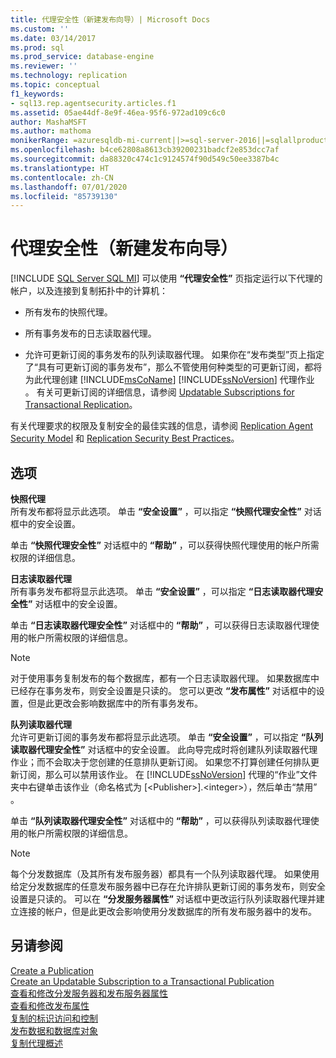 ```yaml
---
title: 代理安全性（新建发布向导）| Microsoft Docs
ms.custom: ''
ms.date: 03/14/2017
ms.prod: sql
ms.prod_service: database-engine
ms.reviewer: ''
ms.technology: replication
ms.topic: conceptual
f1_keywords:
- sql13.rep.agentsecurity.articles.f1
ms.assetid: 05ae44df-8e9f-46ea-95f6-972ad109c6c0
author: MashaMSFT
ms.author: mathoma
monikerRange: =azuresqldb-mi-current||>=sql-server-2016||=sqlallproducts-allversions
ms.openlocfilehash: b4ce62808a8613cb39200231badcf2e853dcc7af
ms.sourcegitcommit: da88320c474c1c9124574f90d549c50ee3387b4c
ms.translationtype: HT
ms.contentlocale: zh-CN
ms.lasthandoff: 07/01/2020
ms.locfileid: "85739130"
---
```

# <a name="agent-security-new-publication-wizard"></a>代理安全性（新建发布向导）
[!INCLUDE [SQL Server SQL MI](../../includes/applies-to-version/sql-asdbmi.md)]
  可以使用 **“代理安全性”** 页指定运行以下代理的帐户，以及连接到复制拓扑中的计算机：  
  
-   所有发布的快照代理。  
  
-   所有事务发布的日志读取器代理。  
  
-   允许可更新订阅的事务发布的队列读取器代理。 如果你在“发布类型”页上指定了“具有可更新订阅的事务发布”，那么不管使用何种类型的可更新订阅，都将为此代理创建 [!INCLUDE[msCoName](../../includes/msconame-md.md)] [!INCLUDE[ssNoVersion](../../includes/ssnoversion-md.md)] 代理作业 。 有关可更新订阅的详细信息，请参阅 [Updatable Subscriptions for Transactional Replication](../../relational-databases/replication/transactional/updatable-subscriptions-for-transactional-replication.md)。  
  
 有关代理要求的权限及复制安全的最佳实践的信息，请参阅 [Replication Agent Security Model](../../relational-databases/replication/security/replication-agent-security-model.md) 和 [Replication Security Best Practices](../../relational-databases/replication/security/replication-security-best-practices.md)。  
  
## <a name="options"></a>选项  
 **快照代理**  
 所有发布都将显示此选项。 单击 **“安全设置”** ，可以指定 **“快照代理安全性”** 对话框中的安全设置。  
  
 单击 **“快照代理安全性”** 对话框中的 **“帮助”** ，可以获得快照代理使用的帐户所需权限的详细信息。  
  
 **日志读取器代理**  
 所有事务发布都将显示此选项。 单击 **“安全设置”** ，可以指定 **“日志读取器代理安全性”** 对话框中的安全设置。  
  
 单击 **“日志读取器代理安全性”** 对话框中的 **“帮助”** ，可以获得日志读取器代理使用的帐户所需权限的详细信息。  
  
> [!NOTE]  
>  对于使用事务复制发布的每个数据库，都有一个日志读取器代理。 如果数据库中已经存在事务发布，则安全设置是只读的。 您可以更改 **“发布属性”** 对话框中的设置，但是此更改会影响数据库中的所有事务发布。  
  
 **队列读取器代理**  
 允许可更新订阅的事务发布都将显示此选项。 单击 **“安全设置”** ，可以指定 **“队列读取器代理安全性”** 对话框中的安全设置。 此向导完成时将创建队列读取器代理作业；而不会取决于您创建的任意排队更新订阅。 如果您不打算创建任何排队更新订阅，那么可以禁用该作业。 在 [!INCLUDE[ssNoVersion](../../includes/ssnoversion-md.md)] 代理的“作业”文件夹中右键单击该作业（命名格式为 [\<Publisher>].\<integer>），然后单击“禁用” 。  
  
 单击 **“队列读取器代理安全性”** 对话框中的 **“帮助”** ，可以获得队列读取器代理使用的帐户所需权限的详细信息。  
  
> [!NOTE]  
>  每个分发数据库（及其所有发布服务器）都具有一个队列读取器代理。 如果使用给定分发数据库的任意发布服务器中已存在允许排队更新订阅的事务发布，则安全设置是只读的。 可以在 **“分发服务器属性”** 对话框中更改运行队列读取器代理并建立连接的帐户，但是此更改会影响使用分发数据库的所有发布服务器中的发布。  
  
## <a name="see-also"></a>另请参阅  
 [Create a Publication](../../relational-databases/replication/publish/create-a-publication.md)   
 [Create an Updatable Subscription to a Transactional Publication](publish/create-an-updatable-subscription-to-a-transactional-publication.md)   
 [查看和修改分发服务器和发布服务器属性](../../relational-databases/replication/view-and-modify-distributor-and-publisher-properties.md)   
 [查看和修改发布属性](../../relational-databases/replication/publish/view-and-modify-publication-properties.md)   
 [复制的标识访问和控制](../../relational-databases/replication/security/identity-and-access-control-replication.md)   
 [发布数据和数据库对象](../../relational-databases/replication/publish/publish-data-and-database-objects.md)   
 [复制代理概述](../../relational-databases/replication/agents/replication-agents-overview.md)  
  
  
